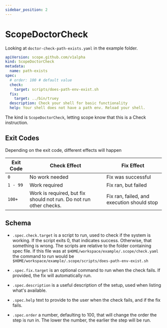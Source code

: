 ```yaml
---
sidebar_position: 2
---
```


# ScopeDoctorCheck

Looking at `doctor-check-path-exists.yaml` in the example folder.

```yaml
apiVersion: scope.github.com/v1alpha
kind: ScopeDoctorCheck
metadata:
  name: path-exists
spec:
  # order: 100 # default value
  check:
    target: scripts/does-path-env-exist.sh
  fix:
    target: ../bin/truey
  description: Check your shell for basic functionality
  help: Your shell does not have a path env. Reload your shell.
```

The kind is `ScopeDoctorCheck`, letting scope know that this is a Check instruction.

## Exit Codes

Depending on the exit code, different effects will happen

| Exit Code   | Check Effect                                                       | Fix Effect                                 |
|-------------|--------------------------------------------------------------------|--------------------------------------------|
| `0`         | No work needed                                                     | Fix was successful                         |
| `1 - 99`    | Work required                                                      | Fix ran, but failed                        |
| `100+`      | Work is required, but fix should not run. Do not run other checks. | Fix ran, failed, and execution should stop |

## Schema

- `.spec.check.target` is a script to run, used to check if the system is working. If the script exits 0, that indicates success. Otherwise, that something is wrong. The scripts are relative to the folder containing spec file. If this file was at `$HOME/workspace/example/.scope/check.yaml` the command to run would be  `$HOME/workspace/example/.scope/scripts/does-path-env-exist.sh`

- `.spec.fix.target` is an optional command to run when the check fails. If provided, the fix will automatically run.

- `.spec.description` is a useful description of the setup, used when listing what's available.

- `.spec.help` text to provide to the user when the check fails, and if the fix fails.

- `.spec.order` a number, defaulting to 100, that will change the order the step is run in. The lower the number, the earlier the step will be run.
